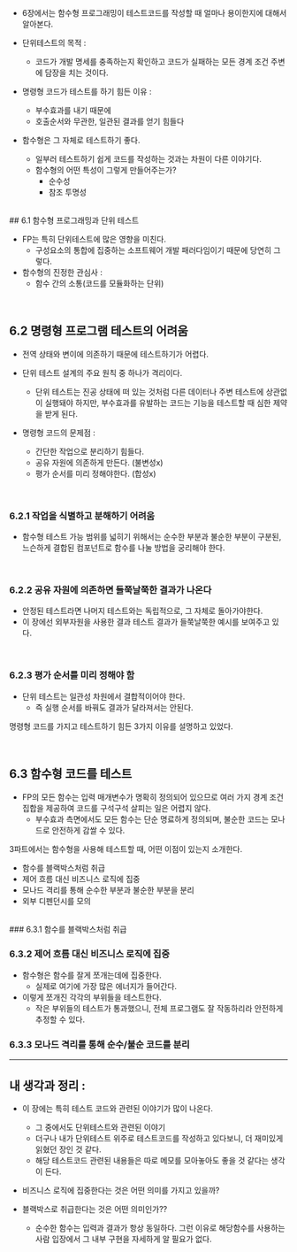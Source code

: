 
- 6장에서는 함수형 프로그래밍이 테스트코드를 작성할 때 얼마나 용이한지에 대해서 알아본다. 

- 단위테스트의 목적 : 
	- 코드가 개발 명세를 충족하는지 확인하고 코드가 실패하는 모든 경계 조건 주변에 담장을 치는 것이다. 
- 명령형 코드가 테스트를 하기 힘든 이유 : 
	- 부수효과를 내기 때문에
	- 호출순서와 무관한, 일관된 결과를 얻기 힘들다 
- 함수형은 그 자체로 테스트하기 좋다. 
	- 일부러 테스트하기 쉽게 코드를 작성하는 것과는 차원이 다른 이야기다. 
	- 함수형의 어떤 특성이 그렇게 만들어주는가? 
		- 순수성 
		- 참조 투명성 

<br>
## 6.1 함수형 프로그래밍과 단위 테스트 

- FP는 특히 단위테스트에 많은 영향을 미친다. 
	- 구성요소의 통합에 집중하는 소프트웨어 개발 패러다임이기 때문에 당연히 그렇다. 
- 함수형의 진정한 관심사 : 
	- 함수 간의 소통(코드를 모듈화하는 단위) 


<br>

## 6.2 명령형 프로그램 테스트의 어려움 

- 전역 상태와 변이에 의존하기 때문에 테스트하기가 어렵다. 

- 단위 테스트 설계의 주요 원칙 중 하나가 격리이다. 
	- 단위 테스트는 진공 상태에 떠 있는 것처럼 다른 데이터나 주변 테스트에 상관없이 실행돼야 하지만, 부수효과를 유발하는 코드는 기능을 테스트할 때 심한 제약을 받게 된다. 

- 명령형 코드의 문제점 : 
	- 간단한 작업으로 분리하기 힘들다. 
	- 공유 자원에 의존하게 만든다. (불변성x)
	- 평가 순서를 미리 정해야한다. (합성x)

<br>

### 6.2.1 작업을 식별하고 분해하기 어려움 

- 함수형 테스트 가능 범위를 넓히기 위해서는 순수한 부분과 불순한 부분이 구분된, 느슨하게 결합된 컴포넌트로 함수를 나눌 방법을 궁리해야 한다. 

<br>

### 6.2.2 공유 자원에 의존하면 들쭉날쭉한 결과가 나온다 

- 안정된 테스트라면 나머지 테스트와는 독립적으로, 그 자체로 돌아가야한다. 
- 이 장에선 외부자원을 사용한 결과 테스트 결과가 들쭉날쭉한 예시를 보여주고 있다. 

<br>

### 6.2.3 평가 순서를 미리 정해야 함 

- 단위 테스트는 일관성 차원에서 결합적이어야 한다. 
	- 즉 실행 순서를 바꿔도 결과가 달라져서는 안된다. 



명령형 코드를 가지고 테스트하기 힘든 3가지 이유를 설명하고 있었다. 

<br>

## 6.3 함수형 코드를 테스트 

- FP의 모든 함수는 입력 매개변수가 명확히 정의되어 있으므로 여러 가지 경계 조건 집합을 제공하여 코드를 구석구석 살피는 일은 어렵지 않다. 
	- 부수효과 측면에서도 모든 함수는 단순 명료하게 정의되며, 불순한 코드는 모나드로 안전하게 감쌀 수 있다. 

3파트에서는 함수형을 사용해 테스트할 때, 어떤 이점이 있는지 소개한다. 
- 함수를 블랙박스처럼 취급 
- 제어 흐름 대신 비즈니스 로직에 집중 
- 모나드 격리를 통해 순수한 부분과 불순한 부분을 분리 
- 외부 디펜던시를 모의 
<br>
### 6.3.1 함수를 블랙박스처럼 취급 


### 6.3.2 제어 흐름 대신 비즈니스 로직에 집중 

- 함수형은 함수를 잘게 쪼개는데에 집중한다.
	- 실제로 여기에 가장 많은 에너지가 들어간다. 
- 이렇게 쪼개진 각각의 부위들을 테스트한다. 
	- 작은 부위들의 테스트가 통과했으니, 전체 프로그램도 잘 작동하리라 안전하게 추정할 수 있다. 


### 6.3.3 모나드 격리를 통해 순수/불순 코드를 분리 



--- 

## 내 생각과 정리 : 

- 이 장에는 특히 테스트 코드와 관련된 이야기가 많이 나온다. 
	- 그 중에서도 단위테스트와 관련된 이야기 
	- 더구나 내가 단위테스트 위주로 테스트코드를 작성하고 있다보니, 더 재미있게 읽혔던 장인 것 같다. 
	- 해당 테스트코드 관련된 내용들은 따로 메모를 모아놓아도 좋을 것 같다는 생각이 든다. 


- 비즈니스 로직에 집중한다는 것은 어떤 의미를 가지고 있을까? 
- 블랙박스로 취급한다는 것은 어떤 의미인가?? 
	- 순수한 함수는 입력과 결과가 항상 동일하다. 그런 이유로 해당함수를 사용하는 사람 입장에서 그 내부 구현을 자세하게 알 필요가 없다. 